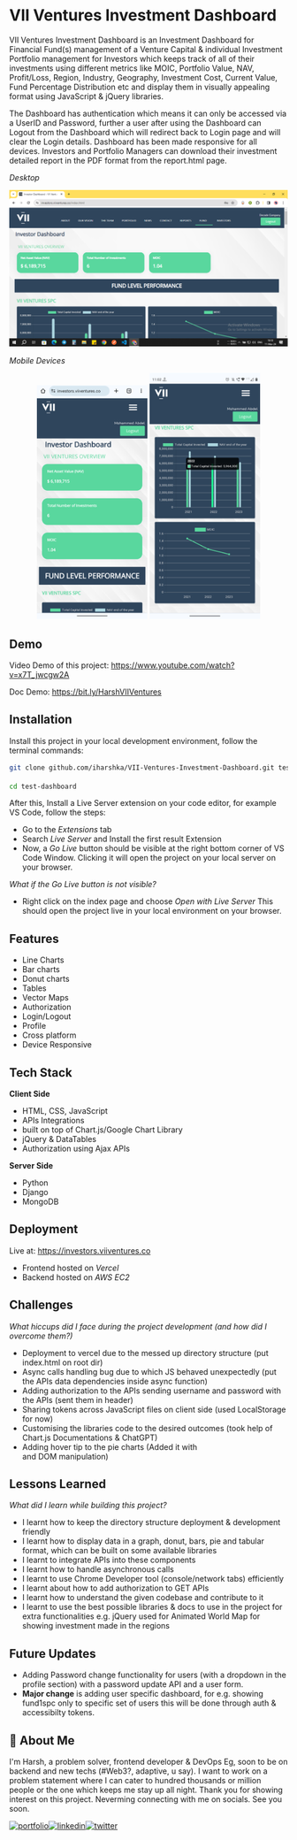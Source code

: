 # VII Ventures Investment Dashboard

VII Ventures Investment Dashboard  is an Investment Dashboard for Financial Fund(s) management of a Venture Capital & individual Investment Portfolio management for Investors which keeps track of all of their investments using different metrics like MOIC, Portfolio Value, NAV, Profit/Loss, Region, Industry, Geography, Investment Cost, Current Value, Fund Percentage Distribution etc and display them in visually appealing format using JavaScript & jQuery libraries. 

The Dashboard has authentication which means it can only be accessed via a UserID and Password, further a user after using the Dashboard can Logout from the Dashboard which will redirect back to Login page and will clear the Login details. Dashboard has been made responsive for all devices. Investors and Portfolio Managers can download their investment detailed report in the PDF format from the report.html page.

*Desktop*

![pc ss](demoss.png)

*Mobile Devices*
<p align="center">
<img src="mblss1.png" width = 200>
<img src="mblss2.png" width = 200>
</center>

## Demo

Video Demo of this project: https://www.youtube.com/watch?v=x7T_jwcgw2A

Doc Demo: https://bit.ly/HarshVIIVentures

## Installation

Install this project in your local development environment, follow the terminal commands:

```bash
git clone github.com/iharshka/VII-Ventures-Investment-Dashboard.git test-dashboard

cd test-dashboard
```

After this, Install a Live Server extension on your code editor, for example VS Code, follow the steps:

- Go to the _Extensions_ tab
- Search _Live Server_ and Install the first result Extension
- Now, a _Go Live_ button should be visible at the right bottom corner of VS Code Window. Clicking it will open the project on your local server on your browser.

*What if the *Go Live* button is not visible?*

- Right click on the index page and choose _Open with Live Server_
  This should open the project live in your local environment on your browser.

## Features

- Line Charts
- Bar charts
- Donut charts
- Tables
- Vector Maps
- Authorization
- Login/Logout
- Profile
- Cross platform
- Device Responsive

## Tech Stack

**Client Side**

- HTML, CSS, JavaScript
- APIs Integrations
- built on top of Chart.js/Google Chart Library
- jQuery & DataTables
- Authorization using Ajax APIs
  
**Server Side**

- Python
- Django
- MongoDB

## Deployment

Live at: https://investors.viiventures.co

- Frontend hosted on _Vercel_
- Backend hosted on _AWS EC2_

## Challenges

_What hiccups did I face during the project development (and how did I overcome them?)_

- Deployment to vercel due to the messed up directory structure (put index.html on root dir)
- Async calls handling bug due to which JS behaved unexpectedly (put the APIs data dependencies inside async function)
- Adding authorization to the APIs sending username and password with the APIs (sent them in header)
- Sharing tokens across JavaScript files on client side (used LocalStorage for now)
- Customising the libraries code to the desired outcomes (took help of Chart.js Documentations & ChatGPT)
- Adding hover tip to the pie charts (Added it with <div> and DOM manipulation)

## Lessons Learned

_What did I learn while building this project?_

- I learnt how to keep the directory structure deployment & development friendly
- I learnt how to display data in a graph, donut, bars, pie and tabular format, which can be built on some available libraries
- I learnt to integrate APIs into these components
- I learnt how to handle asynchronous calls
- I learnt to use Chrome Developer tool (console/network tabs) efficiently
- I learnt about how to add authorization to GET APIs
- I learnt how to understand the given codebase and contribute to it
- I learnt to use the best possible libraries & docs to use in the project for extra functionalities e.g. jQuery used for Animated World Map for showing investment made in the regions

## Future Updates

- Adding Password change functionality for users (with a dropdown in the profile section) with a password update API and a user form.
- **Major change** is adding user specific dashboard, for e.g. showing fund1spc only to specific set of users this will be done through auth & accessibilty tokens.

## 🚀 About Me

I'm Harsh, a problem solver, frontend developer & DevOps Eg, soon to be on backend and new techs (#Web3?, adaptive, u say). I want to work on a problem statement where I can cater to hundred thousands or million people or the one which keeps me stay up all night. Thank you for showing interest on this project. Neverming connecting with me on socials. See you soon.

[![portfolio](https://img.shields.io/badge/my_portfolio-000?style=for-the-badge&logo=ko-fi&logoColor=white)](https://iharshka.vercel.app/)[![linkedin](https://img.shields.io/badge/linkedin-0A66C2?style=for-the-badge&logo=linkedin&logoColor=white)](https://www.linkedin.com/in/iharshka)[![twitter](https://img.shields.io/badge/twitter-1DA1F2?style=for-the-badge&logo=twitter&logoColor=white)](https://twitter.com/iharshka)
